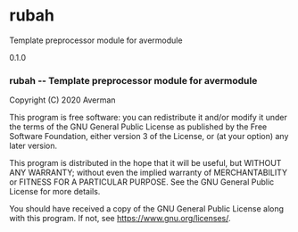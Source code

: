 <!--#!generated-line readme-title DO NOT EDIT-->
# rubah
<!--#!---readme-title-->
<!--#!generated-line readme-desc DO NOT EDIT-->
Template preprocessor module for avermodule
<!--#!---readme-desc-->
<!--#!generated-line readme-ver DO NOT EDIT-->
0.1.0
<!--#!---readme-ver-->
<!--#!generated-line readme-copyright DO NOT EDIT-->
### rubah -- Template preprocessor module for avermodule

Copyright (C) 2020 Averman

This program is free software: you can redistribute it and/or modify
it under the terms of the GNU General Public License as published by
the Free Software Foundation, either version 3 of the License, or
(at your option) any later version.

This program is distributed in the hope that it will be useful,
but WITHOUT ANY WARRANTY; without even the implied warranty of
MERCHANTABILITY or FITNESS FOR A PARTICULAR PURPOSE.  See the
GNU General Public License for more details.

You should have received a copy of the GNU General Public License
along with this program.  If not, see <https://www.gnu.org/licenses/>.
<!--#!---readme-copyright-->
